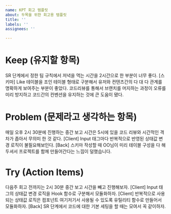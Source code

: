 ```yaml
---
name: KPT 회고 템플릿
about: 두목을 위한 회고용 템플릿
title: ''
labels: ''
assignees: ''

---
```


# Keep (유지할 항목)
SR 단계에서 정한 팀 규칙에서 저녁을 먹는 시간을 2시간으로 한 부분이 너무 좋다.
[스키마] Like 테이블을 조인 테이블 형태로 구분해서 유저와 컨텐츠간의 다 대 다 관계를 명확하게 보여주는 부분이 좋았다.
코드리뷰를 통해서 브랜치를 머지하는 과정이 오류를 미리 방지하고 코드간의 컨벤션을 유지하는 것에 큰 도움이 됐다.
# Problem (문제라고 생각하는 항목)
매일 오후 2시 30분에 진행하는 중간 보고 시간은 5시에 있을 코드 리뷰와 시간적인 격차가 좁아서 무의미 한 것 같다.
[Client] Input 태그마다 반복적으로 반영된 상태값 변경 로직이 불필요해보인다.
[Back] 스키마 작성할 때 OO님이 미리 테이블 구성을 다 해두셔서 프로젝트를 함께 만들어간다는 느낌이 덜했습니다.
# Try (Action Items)
 다음주 회고 전까지는 2시 30분 중간 보고 시간을 빼고 진행해보자.
 [Client] Input 태그의 상태값 변경 로직을 Hook 함수로 구분해서 모듈화하자.
 [Client] 반복적으로 사용되는 상태값 로직은 컴포넌트 여기저기서 사용될 수 있도록 유틸리티 함수로 만들어서 모듈화하자.
 [Back] SR 단계에서 코드에 대한 기본 세팅을 할 때는 모여서 꼭 같이하자.
